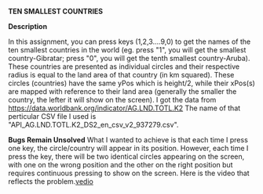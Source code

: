 **TEN SMALLEST COUNTRIES**

**Description**

In this assignment, you can press keys (1,2,3....9,0) to get the names of the ten smallest countries in the world (eg. press "1", you will get the smallest country-Gibratar; press "0", you will get the tenth smallest country-Aruba). These countries are presented as individual circles and their respective radius is equal to the land area of that country (in km squared). These circles (countries) have the same yPos which is height/2, while their xPos(s) are mapped with reference to their land area (generally the smaller the country, the lefter it will show on the screen). 
I got the data from https://data.worldbank.org/indicator/AG.LND.TOTL.K2
The name of that perticular CSV file I used is "API_AG.LND.TOTL.K2_DS2_en_csv_v2_937279.csv".

**Bugs Remain Unsolved**
What I wanted to achieve is that each time I press one key, the circle/country will appear in its position. However, each time I press the key, there will be two identical circles appearing on the screen, with one on the wrong position and the other on the right position but requires continuous pressing to show on the screen. Here is the video that reflects the problem.[vedio](https://youtu.be/s9oT7UJ3ni8)
